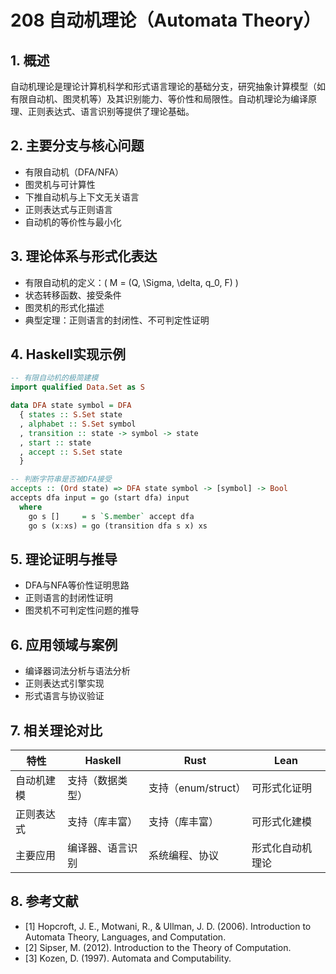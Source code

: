 # 208 自动机理论（Automata Theory）

## 1. 概述

自动机理论是理论计算机科学和形式语言理论的基础分支，研究抽象计算模型（如有限自动机、图灵机等）及其识别能力、等价性和局限性。自动机理论为编译原理、正则表达式、语言识别等提供了理论基础。

## 2. 主要分支与核心问题

- 有限自动机（DFA/NFA）
- 图灵机与可计算性
- 下推自动机与上下文无关语言
- 正则表达式与正则语言
- 自动机的等价性与最小化

## 3. 理论体系与形式化表达

- 有限自动机的定义：\( M = (Q, \Sigma, \delta, q_0, F) \)
- 状态转移函数、接受条件
- 图灵机的形式化描述
- 典型定理：正则语言的封闭性、不可判定性证明

## 4. Haskell实现示例

```haskell
-- 有限自动机的极简建模
import qualified Data.Set as S

data DFA state symbol = DFA
  { states :: S.Set state
  , alphabet :: S.Set symbol
  , transition :: state -> symbol -> state
  , start :: state
  , accept :: S.Set state
  }

-- 判断字符串是否被DFA接受
accepts :: (Ord state) => DFA state symbol -> [symbol] -> Bool
accepts dfa input = go (start dfa) input
  where
    go s []     = s `S.member` accept dfa
    go s (x:xs) = go (transition dfa s x) xs
```

## 5. 理论证明与推导

- DFA与NFA等价性证明思路
- 正则语言的封闭性证明
- 图灵机不可判定性问题的推导

## 6. 应用领域与案例

- 编译器词法分析与语法分析
- 正则表达式引擎实现
- 形式语言与协议验证

## 7. 相关理论对比

| 特性         | Haskell           | Rust              | Lean                |
|--------------|-------------------|-------------------|---------------------|
| 自动机建模   | 支持（数据类型）  | 支持（enum/struct）| 可形式化证明        |
| 正则表达式   | 支持（库丰富）    | 支持（库丰富）    | 可形式化建模        |
| 主要应用     | 编译器、语言识别  | 系统编程、协议    | 形式化自动机理论    |

## 8. 参考文献

- [1] Hopcroft, J. E., Motwani, R., & Ullman, J. D. (2006). Introduction to Automata Theory, Languages, and Computation.
- [2] Sipser, M. (2012). Introduction to the Theory of Computation.
- [3] Kozen, D. (1997). Automata and Computability.
